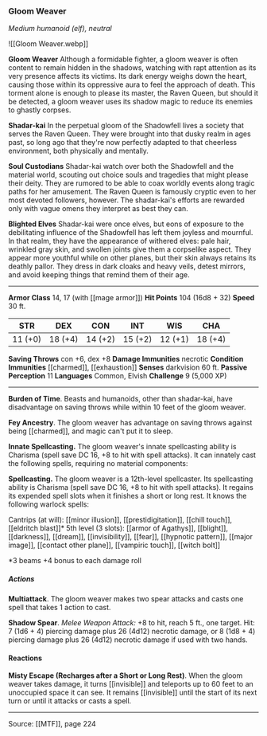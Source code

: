### Gloom Weaver
_Medium humanoid (elf), neutral_

![[Gloom Weaver.webp]]

**Gloom Weaver** Although a formidable fighter, a gloom weaver is often content to remain hidden in the shadows, watching with rapt attention as its very presence affects its victims. Its dark energy weighs down the heart, causing those within its oppressive aura to feel the approach of death. This torment alone is enough to please its master, the Raven Queen, but should it be detected, a gloom weaver uses its shadow magic to reduce its enemies to ghastly corpses.


**Shadar-kai** In the perpetual gloom of the Shadowfell lives a society that serves the Raven Queen. They were brought into that dusky realm in ages past, so long ago that they're now perfectly adapted to that cheerless environment, both physically and mentally.


**Soul Custodians** Shadar-kai watch over both the Shadowfell and the material world, scouting out choice souls and tragedies that might please their deity. They are rumored to be able to coax worldly events along tragic paths for her amusement. The Raven Queen is famously cryptic even to her most devoted followers, however. The shadar-kai's efforts are rewarded only with vague omens they interpret as best they can.


**Blighted Elves** Shadar-kai were once elves, but eons of exposure to the debilitating influence of the Shadowfell has left them joyless and mournful. In that realm, they have the appearance of withered elves: pale hair, wrinkled gray skin, and swollen joints give them a corpselike aspect. They appear more youthful while on other planes, but their skin always retains its deathly pallor. They dress in dark cloaks and heavy veils, detest mirrors, and avoid keeping things that remind them of their age.






---

**Armor Class** 14, 17 (with [[mage armor]])
**Hit Points** 104 (16d8 + 32)
**Speed** 30 ft.

| STR     | DEX     | CON     | INT     | WIS     | CHA     |
|---------|---------|---------|---------|---------|---------|
| 11 (+0) | 18 (+4) | 14 (+2) | 15 (+2) | 12 (+1) | 18 (+4) |

**Saving Throws** con +6, dex +8
**Damage Immunities** necrotic
**Condition Immunities** [[charmed]], [[exhaustion]]
**Senses** darkvision 60 ft.
**Passive Perception** 11
**Languages** Common, Elvish
**Challenge** 9 (5,000 XP)

---

**Burden of Time**. Beasts and humanoids, other than shadar-kai, have disadvantage on saving throws while within 10 feet of the gloom weaver.

**Fey Ancestry**. The gloom weaver has advantage on saving throws against being [[charmed]], and magic can't put it to sleep.

**Innate Spellcasting.** The gloom weaver's innate spellcasting ability is Charisma (spell save DC 16, +8 to hit with spell attacks). It can innately cast the following spells, requiring no material components:

**Spellcasting.** The gloom weaver is a 12th-level spellcaster. Its spellcasting ability is Charisma (spell save DC 16, +8 to hit with spell attacks). It regains its expended spell slots when it finishes a short or long rest. It knows the following warlock spells:

Cantrips (at will): [[minor illusion]], [[prestidigitation]], [[chill touch]], [[eldritch blast]]*
5th level (3 slots): [[armor of Agathys]], [[blight]], [[darkness]], [[dream]], [[invisibility]], [[fear]], [[hypnotic pattern]], [[major image]], [[contact other plane]], [[vampiric touch]], [[witch bolt]]

*3 beams +4 bonus to each damage roll

##### Actions
**Multiattack**. The gloom weaver makes two spear attacks and casts one spell that takes 1 action to cast.

**Shadow Spear**. _Melee Weapon Attack:_ +8 to hit, reach 5 ft., one target. Hit: 7 (1d6 + 4) piercing damage plus 26 (4d12) necrotic damage, or 8 (1d8 + 4) piercing damage plus 26 (4d12) necrotic damage if used with two hands.

#### Reactions
**Misty Escape (Recharges after a Short or Long Rest)**. When the gloom weaver takes damage, it turns [[invisible]] and teleports up to 60 feet to an unoccupied space it can see. It remains [[invisible]] until the start of its next turn or until it attacks or casts a spell.


---

Source: [[MTF]], page 224